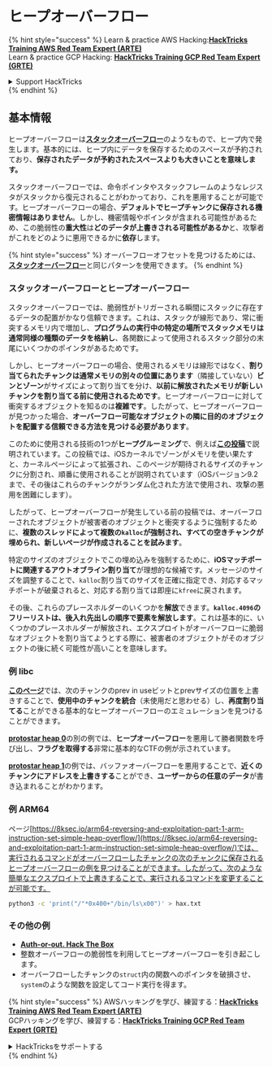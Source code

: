 # ヒープオーバーフロー

{% hint style="success" %}
Learn & practice AWS Hacking:<img src="/.gitbook/assets/arte.png" alt="" data-size="line">[**HackTricks Training AWS Red Team Expert (ARTE)**](https://training.hacktricks.xyz/courses/arte)<img src="/.gitbook/assets/arte.png" alt="" data-size="line">\
Learn & practice GCP Hacking: <img src="/.gitbook/assets/grte.png" alt="" data-size="line">[**HackTricks Training GCP Red Team Expert (GRTE)**<img src="/.gitbook/assets/grte.png" alt="" data-size="line">](https://training.hacktricks.xyz/courses/grte)

<details>

<summary>Support HackTricks</summary>

* Check the [**subscription plans**](https://github.com/sponsors/carlospolop)!
* **Join the** 💬 [**Discord group**](https://discord.gg/hRep4RUj7f) or the [**telegram group**](https://t.me/peass) or **follow** us on **Twitter** 🐦 [**@hacktricks\_live**](https://twitter.com/hacktricks\_live)**.**
* **Share hacking tricks by submitting PRs to the** [**HackTricks**](https://github.com/carlospolop/hacktricks) and [**HackTricks Cloud**](https://github.com/carlospolop/hacktricks-cloud) github repos.

</details>
{% endhint %}

## 基本情報

ヒープオーバーフローは[**スタックオーバーフロー**](../stack-overflow/)のようなもので、ヒープ内で発生します。基本的には、ヒープ内にデータを保存するためのスペースが予約されており、**保存されたデータが予約されたスペースよりも大きいことを意味します。**

スタックオーバーフローでは、命令ポインタやスタックフレームのようなレジスタがスタックから復元されることがわかっており、これを悪用することが可能です。ヒープオーバーフローの場合、**デフォルトでヒープチャンクに保存される機密情報はありません**。しかし、機密情報やポインタが含まれる可能性があるため、この脆弱性の**重大性**は**どのデータが上書きされる可能性があるか**と、攻撃者がこれをどのように悪用できるかに**依存**します。

{% hint style="success" %}
オーバーフローオフセットを見つけるためには、[**スタックオーバーフロー**](../stack-overflow/#finding-stack-overflows-offsets)と同じパターンを使用できます。
{% endhint %}

### スタックオーバーフローとヒープオーバーフロー

スタックオーバーフローでは、脆弱性がトリガーされる瞬間にスタックに存在するデータの配置がかなり信頼できます。これは、スタックが線形であり、常に衝突するメモリ内で増加し、**プログラムの実行中の特定の場所でスタックメモリは通常同様の種類のデータを格納し**、各関数によって使用されるスタック部分の末尾にいくつかのポインタがあるためです。

しかし、ヒープオーバーフローの場合、使用されるメモリは線形ではなく、**割り当てられたチャンクは通常メモリの別々の位置にあります**（隣接していない）**ビンとゾーン**がサイズによって割り当てを分け、**以前に解放されたメモリが新しいチャンクを割り当てる前に使用されるためです**。ヒープオーバーフローに対して衝突するオブジェクトを知るのは**複雑です**。したがって、ヒープオーバーフローが見つかった場合、**オーバーフロー可能なオブジェクトの隣に目的のオブジェクトを配置する信頼できる方法を見つける必要があります**。

このために使用される技術の1つが**ヒープグルーミング**で、例えば[**この投稿**](https://azeria-labs.com/grooming-the-ios-kernel-heap/)で説明されています。この投稿では、iOSカーネルでゾーンがメモリを使い果たすと、カーネルページによって拡張され、このページが期待されるサイズのチャンクに分割され、順番に使用されることが説明されています（iOSバージョン9.2まで、その後はこれらのチャンクがランダム化された方法で使用され、攻撃の悪用を困難にします）。

したがって、ヒープオーバーフローが発生している前の投稿では、オーバーフローされたオブジェクトが被害者のオブジェクトと衝突するように強制するために、**複数のスレッドによって複数の`kalloc`が強制され、すべての空きチャンクが埋められ、新しいページが作成されることを試みます**。

特定のサイズのオブジェクトでこの埋め込みを強制するために、**iOSマッチポートに関連するアウトオブライン割り当て**が理想的な候補です。メッセージのサイズを調整することで、`kalloc`割り当てのサイズを正確に指定でき、対応するマッチポートが破棄されると、対応する割り当ては即座に`kfree`に戻されます。

その後、これらのプレースホルダーのいくつかを**解放**できます。**`kalloc.4096`のフリーリストは、後入れ先出しの順序で要素を解放します**。これは基本的に、いくつかのプレースホルダーが解放され、エクスプロイトがオーバーフローに脆弱なオブジェクトを割り当てようとする際に、被害者のオブジェクトがそのオブジェクトの後に続く可能性が高いことを意味します。

### 例 libc

[**このページ**](https://guyinatuxedo.github.io/27-edit\_free\_chunk/heap\_consolidation\_explanation/index.html)では、次のチャンクのprev in useビットとprevサイズの位置を上書きすることで、**使用中のチャンクを統合**（未使用だと思わせる）し、**再度割り当てる**ことができる基本的なヒープオーバーフローのエミュレーションを見つけることができます。

[**protostar heap 0**](https://guyinatuxedo.github.io/24-heap\_overflow/protostar\_heap0/index.html)の別の例では、**ヒープオーバーフロー**を悪用して勝者関数を呼び出し、**フラグを取得する**非常に基本的なCTFの例が示されています。

[**protostar heap 1**](https://guyinatuxedo.github.io/24-heap\_overflow/protostar\_heap1/index.html)の例では、バッファオーバーフローを悪用することで、**近くのチャンクにアドレスを上書きする**ことができ、**ユーザーからの任意のデータ**が書き込まれることがわかります。

### 例 ARM64

ページ[https://8ksec.io/arm64-reversing-and-exploitation-part-1-arm-instruction-set-simple-heap-overflow/](https://8ksec.io/arm64-reversing-and-exploitation-part-1-arm-instruction-set-simple-heap-overflow/)では、実行されるコマンドがオーバーフローしたチャンクの次のチャンクに保存されるヒープオーバーフローの例を見つけることができます。したがって、次のような簡単なエクスプロイトで上書きすることで、実行されるコマンドを変更することが可能です。
```bash
python3 -c 'print("/"*0x400+"/bin/ls\x00")' > hax.txt
```
### その他の例

* [**Auth-or-out. Hack The Box**](https://7rocky.github.io/en/ctf/htb-challenges/pwn/auth-or-out/)
* 整数オーバーフローの脆弱性を利用してヒープオーバーフローを引き起こします。
* オーバーフローしたチャンクの`struct`内の関数へのポインタを破損させ、`system`のような関数を設定してコード実行を得ます。

{% hint style="success" %}
AWSハッキングを学び、練習する：<img src="/.gitbook/assets/arte.png" alt="" data-size="line">[**HackTricks Training AWS Red Team Expert (ARTE)**](https://training.hacktricks.xyz/courses/arte)<img src="/.gitbook/assets/arte.png" alt="" data-size="line">\
GCPハッキングを学び、練習する：<img src="/.gitbook/assets/grte.png" alt="" data-size="line">[**HackTricks Training GCP Red Team Expert (GRTE)**<img src="/.gitbook/assets/grte.png" alt="" data-size="line">](https://training.hacktricks.xyz/courses/grte)

<details>

<summary>HackTricksをサポートする</summary>

* [**サブスクリプションプラン**](https://github.com/sponsors/carlospolop)を確認してください！
* **💬 [**Discordグループ**](https://discord.gg/hRep4RUj7f)または[**テレグラムグループ**](https://t.me/peass)に参加するか、**Twitter** 🐦 [**@hacktricks\_live**](https://twitter.com/hacktricks\_live)**をフォローしてください。**
* **[**HackTricks**](https://github.com/carlospolop/hacktricks)および[**HackTricks Cloud**](https://github.com/carlospolop/hacktricks-cloud)のgithubリポジトリにPRを提出してハッキングトリックを共有してください。**

</details>
{% endhint %}
